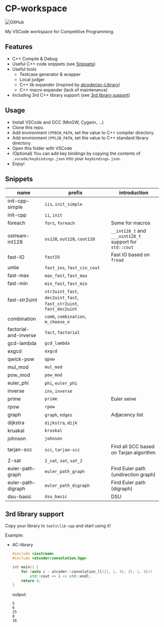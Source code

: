 # CP-workspace

![GitHub](https://img.shields.io/github/license/Tiphereth-A/CP-workspace)

My VSCode workspace for Competitive Programming.

## Features

-   C++ Compile & Debug
-   Useful C++ code snippets (see [Snippets](#Snippets))
-   Useful tools
    -   Testcase generator & wrapper
    -   Local judger
    -   C++ lib expander (inspired by [atcoder/ac-Library](https://github.com/atcoder/ac-library))
    -   C++ macro expander (lack of maintenance)
-   Including 3rd C++ library support (see [3rd library support](#3rd%20library%20support))

## Usage

-   Install VSCode and GCC (MinGW, Cygwin, ...)
-   Clone this repo.
-   Add environment `CPPBIN_PATH`, set the value to C++ compiler directory.
-   Add environment `CPPLIB_PATH`, set the value to C++ standard library directory.
-   Open this folder with VSCode
-   (Optional) You can add key bindings by copying the contents of `.vscode/keybindings.json` into your `keybindings.json`.
-   Enjoy!

## Snippets

| name                  | prefix                                                             | introduction                                            |
| --------------------- | ------------------------------------------------------------------ | ------------------------------------------------------- |
| init-cpp-simple       | `iis`, `init_simple`                                               |
| init-cpp              | `ii`, `init`                                                       |
| foreach               | `fors`, `foreach`                                                  | Some for macros                                         |
| ostream-int128        | `os128`, `out128`, `cout128`                                       | `__int128_t` and `___uint128_t` support for `std::cout` |
| fast-IO               | `fastIO`                                                           | Fast IO based on `fread`                                |
| untie                 | `fast_ios`, `fast_cin_cout`                                        |
| fast-max              | `max_fast`, `fast_max`                                             |
| fast-min              | `min_fast`, `fast_min`                                             |
| fast-str2uint         | `str2uint_fast`, `dec2uint_fast`, `fast_str2uint`, `fast_dec2uint` |
| combination           | `comb`, `combination`, `m_choose_n`                                |
| factorial-and-inverse | `fact`, `factorial`                                                |
| gcd-lambda            | `gcd_lambda`                                                       |
| exgcd                 | `exgcd`                                                            |
| qwick-pow             | `qpow`                                                             |
| mul_mod               | `mul_mod`                                                          |
| pow_mod               | `pow_mod`                                                          |
| euler_phi             | `phi`, `euler_phi`                                                 |
| inverse               | `inv`, `inverse`                                                   |
| prime                 | `prime`                                                            | Euler seive                                             |
| rpow                  | `rpow`                                                             |
| graph                 | `graph`, `edges`                                                   | Adjacency list                                          |
| dijkstra              | `dijkstra`, `dijk`                                                 |
| kruakal               | `kruskal`                                                          |
| johnson               | `johnson`                                                          |
| tarjan-scc            | `scc`, `tarjan-scc`                                                | Find all SCC based on Tarjan algorithm                  |
| 2-sat                 | `2_sat`, `sat`, `sat_2`                                            |
| euler-path-graph      | `euler_path_graph`                                                 | Find Euler path (undirection graph)                     |
| euler-path-digraph    | `euler_path_digraph`                                               | Find Euler path (digraph)                               |
| dsu-basic             | `dsu_basic`                                                        | DSU                                                     |

## 3rd library support

Copy your library to `tools\lib-cpp` and start using it!

Example:

-   AC-library

    ```cpp
    #include <iostream>
    #include <atcoder/convolution.hpp>

    int main() {
        for (auto i : atcoder::convolution_ll({1, 1, 4}, {5, 1, 4}))
            std::cout << i << std::endl;
        return 0;
    }
    ```

    output:

    ```text
    5
    6
    25
    8
    16
    ```
